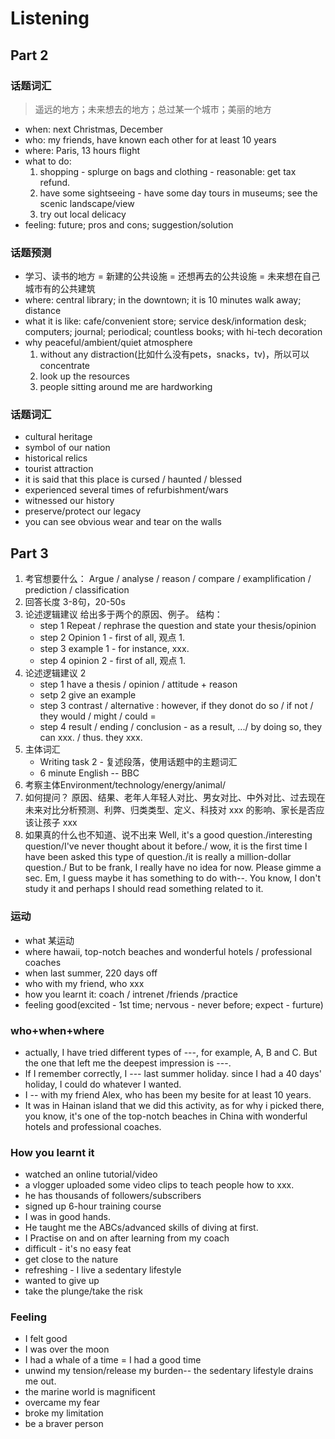 # Listening

## Part 2

### 话题词汇

> 遥远的地方；未来想去的地方；总过某一个城市；美丽的地方

* when: next Christmas, December
* who: my friends, have known each other for at least 10 years
* where: Paris, 13 hours flight
* what to do: 
  1. shopping - splurge on bags and clothing - reasonable: get tax refund.
  2. have some sightseeing - have some day tours in museums; see the scenic landscape/view
  3. try out local delicacy
* feeling: future; pros and cons; suggestion/solution

### 话题预测

* 学习、读书的地方 = 新建的公共设施 = 还想再去的公共设施 = 未来想在自己城市有的公共建筑
* where: central library; in the downtown; it is 10 minutes walk away; distance
* what it is like: cafe/convenient store; service desk/information desk; computers; journal; periodical; countless books; with hi-tech decoration
* why peaceful/ambient/quiet atmosphere
  1. without any distraction(比如什么没有pets，snacks，tv)，所以可以concentrate
  2. look up the resources
  3. people sitting around me are hardworking


### 话题词汇
* cultural heritage
* symbol of our nation
* historical relics
* tourist attraction
* it is said that this place is cursed / haunted / blessed
* experienced several times of refurbishment/wars
* witnessed our history
* preserve/protect our legacy
* you can see obvious wear and tear on the walls

## Part 3
1. 考官想要什么： Argue / analyse / reason / compare / examplification / prediction / classification 
2. 回答长度 3-8句，20-50s
3. 论述逻辑建议 给出多于两个的原因、例子。 结构： 
    * step 1 Repeat / rephrase the question and state your thesis/opinion
    * step 2 Opinion 1 - first of all, 观点 1.
    * step 3 example 1 - for instance, xxx.
    * step 4 opinion 2 - first of all, 观点 1.
4. 论述逻辑建议 2
    * step 1 have a thesis / opinion / attitude + reason
    * setp 2 give an example
    * step 3 contrast / alternative : however, if they donot do so / if not / they would / might / could =
    * step 4 result / ending / conclusion - as a result, .../ by doing so, they can xxx. / thus. they xxx.
5. 主体词汇 
    * Writing task 2 -  复述段落，使用话题中的主题词汇 
    * 6 minute English -- BBC
6. 考察主体Environment/technology/energy/animal/
7. 如何提问？ 原因、结果、老年人年轻人对比、男女对比、中外对比、过去现在未来对比分析预测、利弊、归类类型、定义、科技对 xxx 的影响、家长是否应该让孩子 xxx 
7. 如果真的什么也不知道、说不出来 Well, it's a good question./interesting question/I've never thought about it before./ wow, it is the first time I have been asked this type of question./it is really a million-dollar question./ But to be frank, I really have no idea for now. Please gimme a sec. Em, I guess maybe it has something to do with--. You know, I don't study it and perhaps I should read something related to it.


### 运动
* what 某运动
* where hawaii, top-notch beaches and wonderful hotels / professional coaches
* when last summer, 220 days off
* who with my friend, who xxx
* how you learnt it: coach / intrenet /friends /practice
* feeling good(excited - 1st time; nervous - never before; expect - furture)

### who+when+where
* actually, I have tried different types of ---, for example, A, B and C. But the one that left me the deepest impression is ---. 
* If I remember correctly, I --- last summer holiday. since I had a 40 days' holiday, I could do whatever I wanted. 
* I -- with my friend Alex, who has been my besite for at least 10 years.
* It was in Hainan island that we did this activity, as for why i picked there, you know, it's one of the top-notch beaches in China with wonderful hotels and professional coaches.

### How you learnt it
* watched an online tutorial/video
* a vlogger uploaded some video clips to teach people how to xxx.
* he has thousands of followers/subscribers
* signed up 6-hour training course
* I was in good hands.
* He taught me the ABCs/advanced skills of diving at first.
* I Practise on and on after learning from my coach 
* difficult - it's no easy feat
* get close to the nature
* refreshing - I live a sedentary lifestyle
* wanted to give up
* take the plunge/take the risk

### Feeling
* I felt good
* I was over the moon
* I had a whale of a time = I had a good time
* unwind my tension/release my burden-- the sedentary lifestyle drains me out.
* the marine world is magnificent
* overcame my fear
* broke my limitation
* be a braver person

